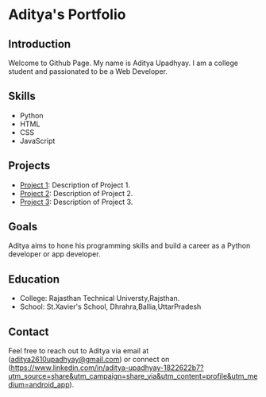 # Aditya's Portfolio

## Introduction
Welcome to Github Page. My name is Aditya Upadhyay. I am a college student and passionated to be a Web Developer.

## Skills
- Python
- HTML
- CSS
- JavaScript

## Projects
- [Project 1](link-to-project): Description of Project 1.
- [Project 2](link-to-project): Description of Project 2.
- [Project 3](link-to-project): Description of Project 3.

## Goals
Aditya aims to hone his programming skills and build a career as a Python developer or app developer.

## Education
- College: Rajasthan Technical Universty,Rajsthan.
- School: St.Xavier's School, Dhrahra,Ballia,UttarPradesh

## Contact
Feel free to reach out to Aditya via email at (aditya2610upadhyay@gmail.com) or connect on  (https://www.linkedin.com/in/aditya-upadhyay-1822622b7?utm_source=share&utm_campaign=share_via&utm_content=profile&utm_medium=android_app).
